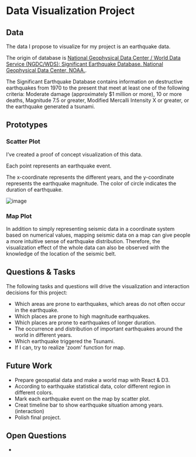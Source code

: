# Data Visualization Project

## Data

The data I propose to visualize for my project is an earthquake data.</br>

The origin of database is [National Geophysical Data Center / World Data Service (NGDC/WDS): Significant Earthquake Database. National Geophysical Data Center, NOAA.](https://www.ngdc.noaa.gov/nndc/struts/form?t=101650&s=1&d=1).</br>

The Significant Earthquake Database contains information on destructive earthquakes from 1970 to the present that meet at least one of the following criteria: Moderate damage (approximately $1 million or more), 10 or more deaths, Magnitude 7.5 or greater, Modified Mercalli Intensity X or greater, or the earthquake generated a tsunami.


## Prototypes

### Scatter Plot

I’ve created a proof of concept visualization of this data. </br>

Each point represents an earthquake event.</br>

The x-coordinate represents the different years, and the y-coordinate represents the earthquake magnitude. The color of circle indicates the duration of earthquake.

![image](https://user-images.githubusercontent.com/37562094/66102481-81564500-e580-11e9-8ea6-4d6bece3957e.png)

### Map Plot

In addition to simply representing seismic data in a coordinate system based on numerical values, mapping seismic data on a map can give people a more intuitive sense of earthquake distribution. Therefore, the visualization effect of the whole data can also be observed with the knowledge of the location of the seismic belt.



## Questions & Tasks

The following tasks and questions will drive the visualization and interaction decisions for this project:

 * Which areas are prone to earthquakes, which areas do not often occur in the earthquake.
 * Which places are prone to high magnitude earthquakes.
 * Which places are prone to earthquakes of longer duration.
 * The occurrence and distribution of important earthquakes around the world in different years.
 * Which earthquake triggered the Tsunami.
 * If I can, try to realize 'zoom' function for map.

## Future Work

* Prepare geospatial data and make a world map with React & D3.
* According to earthquake statistical data, color different region in different colors.
* Mark each earthquake event on the map by scatter plot.
* Creat timeline bar to show earthquake situation among years.(interaction)
* Polish final project.

## Open Questions
 *
